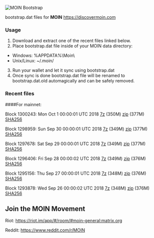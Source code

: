 ![MOIN Bootstrap](https://i.imgur.com/KjM1jMp.jpg)

bootstrap.dat files for **MOIN** https://discovermoin.com

### Usage

1. Download and extract one of the recent files linked below.
2. Place bootstrap.dat file inside of your MOIN data directory:
 - Windows: %APPDATA%\Moin\
 - Unix/Linux: ~/.moin/
3. Run your wallet and let it sync using bootstrap.dat
4. Once sync is done bootstrap.dat file will be renamed to bootstrap.dat.old automagically and can be safely removed.


### Recent files

####For mainnet:

Block 1300243: Mon Oct  1 00:00:01 UTC 2018 [7z](https://transfer.sh/sAIQ7/bootstrap.dat.20181001.7z) (350M) [zip](https://transfer.sh/TzEzF/bootstrap.dat.20181001.zip) (377M) [SHA256](https://transfer.sh/LMBPR/sha256.txt)

Block 1298959: Sun Sep 30 00:00:01 UTC 2018 [7z](https://transfer.sh/pRY9s/bootstrap.dat.20180930.7z) (349M) [zip](https://transfer.sh/psjZS/bootstrap.dat.20180930.zip) (377M) [SHA256](https://transfer.sh/ak978/sha256.txt)

Block 1297678: Sat Sep 29 00:00:01 UTC 2018 [7z](https://transfer.sh/vo9SF/bootstrap.dat.20180929.7z) (349M) [zip](https://transfer.sh/DNiaz/bootstrap.dat.20180929.zip) (377M) [SHA256](https://transfer.sh/wiPsB/sha256.txt)

Block 1296406: Fri Sep 28 00:00:02 UTC 2018 [7z](https://transfer.sh/BdNU2/bootstrap.dat.20180928.7z) (349M) [zip](https://transfer.sh/Zcx9P/bootstrap.dat.20180928.zip) (376M) [SHA256](https://transfer.sh/CxoVK/sha256.txt)

Block 1295156: Thu Sep 27 00:00:01 UTC 2018 [7z](https://transfer.sh/GFVoB/bootstrap.dat.20180927.7z) (348M) [zip](https://transfer.sh/Z7V15/bootstrap.dat.20180927.zip) (376M) [SHA256](https://transfer.sh/tifcl/sha256.txt)

Block 1293878: Wed Sep 26 00:00:02 UTC 2018 [7z](https://transfer.sh/113Ix2/bootstrap.dat.20180926.7z) (348M) [zip](https://transfer.sh/xm21g/bootstrap.dat.20180926.zip) (376M) [SHA256](https://transfer.sh/R7lEs/sha256.txt)

## Join the MOIN Movement

Riot: https://riot.im/app/#/room/#moin-general:matrix.org

Reddit: https://www.reddit.com/r/MOIN
